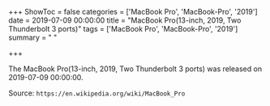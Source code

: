 +++
ShowToc = false
categories = ['MacBook Pro', 'MacBook-Pro', '2019']
date = 2019-07-09 00:00:00
title = "MacBook Pro(13-inch, 2019, Two Thunderbolt 3 ports)"
tags = ['MacBook Pro', 'MacBook-Pro', '2019']
summary = " "

+++

The MacBook Pro(13-inch, 2019, Two Thunderbolt 3 ports) was released on 2019-07-09 00:00:00.

Source: `https://en.wikipedia.org/wiki/MacBook_Pro`


